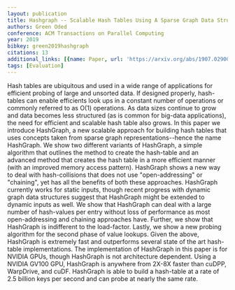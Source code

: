 ```yaml
---
layout: publication
title: Hashgraph -- Scalable Hash Tables Using A Sparse Graph Data Structure
authors: Green Oded
conference: ACM Transactions on Parallel Computing
year: 2019
bibkey: green2019hashgraph
citations: 13
additional_links: [{name: Paper, url: 'https://arxiv.org/abs/1907.02900'}]
tags: [Evaluation]
---
```

Hash tables are ubiquitous and used in a wide range of applications for
efficient probing of large and unsorted data. If designed properly, hash-tables
can enable efficients look ups in a constant number of operations or commonly
referred to as O(1) operations. As data sizes continue to grow and data becomes
less structured (as is common for big-data applications), the need for
efficient and scalable hash table also grows. In this paper we introduce
HashGraph, a new scalable approach for building hash tables that uses concepts
taken from sparse graph representations--hence the name HashGraph. We show two
different variants of HashGraph, a simple algorithm that outlines the method to
create the hash-table and an advanced method that creates the hash table in a
more efficient manner (with an improved memory access pattern). HashGraph shows
a new way to deal with hash-collisions that does not use "open-addressing" or
"chaining", yet has all the benefits of both these approaches. HashGraph
currently works for static inputs, though recent progress with dynamic graph
data structures suggest that HashGraph might be extended to dynamic inputs as
well. We show that HashGraph can deal with a large number of hash-values per
entry without loss of performance as most open-addressing and chaining
approaches have. Further, we show that HashGraph is indifferent to the
load-factor. Lastly, we show a new probing algorithm for the second phase of
value lookups. Given the above, HashGraph is extremely fast and outperforms
several state of the art hash-table implementations. The implementation of
HashGraph in this paper is for NVIDIA GPUs, though HashGraph is not
architecture dependent. Using a NVIDIA GV100 GPU, HashGraph is anywhere from
2X-8X faster than cuDPP, WarpDrive, and cuDF. HashGraph is able to build a
hash-table at a rate of 2.5 billion keys per second and can probe at nearly the
same rate.